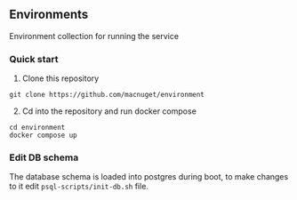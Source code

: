 ## Environments
Environment collection for running the service

### Quick start
1. Clone this repository
```
git clone https://github.com/macnuget/environment
```
2. Cd into the repository and run docker compose
```
cd environment
docker compose up
```

### Edit DB schema
The database schema is loaded into postgres during boot, to make changes to it edit `psql-scripts/init-db.sh` file.
